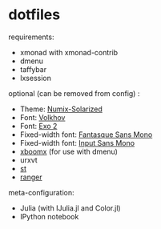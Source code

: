 # dotfiles

requirements:

* xmonad with xmonad-contrib 
* dmenu
* taffybar
* lxsession

optional (can be removed from config) : 

* Theme: [Numix-Solarized](http://bitterologist.deviantart.com/art/Numix-Solarized-417575928)
* Font: [Volkhov](https://www.google.com/fonts/specimen/Volkhov)
* Font: [Exo 2](https://www.google.com/fonts/specimen/Exo+2)
* Fixed-width font: [Fantasque Sans Mono](https://github.com/belluzj/fantasque-sans)
* Fixed-width font: [Input Sans Mono](http://input.fontbureau.com/)
* [xboomx](https://github.com/victorhaggqvist/xboomx) (for use with dmenu)
* urxvt
* [st](http://st.suckless.org/)
* [ranger](http://ranger.nongnu.org/)

meta-configuration:

* Julia (with IJulia.jl and Color.jl)
* IPython notebook
